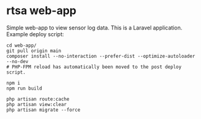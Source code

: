 # rtsa web-app

Simple web-app to view sensor log data. This is a Laravel application. Example deploy script:

```shell
cd web-app/
git pull origin main
composer install --no-interaction --prefer-dist --optimize-autoloader --no-dev
# PHP-FPM reload has automatically been moved to the post deploy script.

npm i
npm run build

php artisan route:cache
php artisan view:clear
php artisan migrate --force
```

